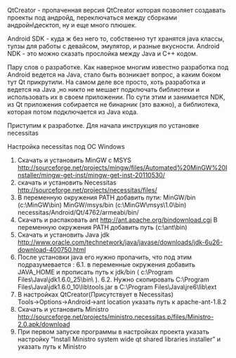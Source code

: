 ﻿QtCreator - пропаченная версия QtCreator которая позволяет создавать проекты под андройд, переключаться между сборками андройн\десктоп, ну и еще много плюшек.

Android SDK - куда ж без него то, собственно тут хранятся java классы, тулзы для работы с девайсом, эмулятор, и разные вкусности.
Android NDK - это можно сказать прослойка между Java и C++ кодом.

Пару слов о разработке. Как наверное многим известно разработка под Android ведется на Java, стало быть возникает вопрос, а каким боком тут Qt прикрутили. На самом деле все просто, хоть разработка и ведется на Java ,но никто не мешает подключать библиотеки и использовать их в своем приложении. По сути этим и занимается NDK, из Qt приложения собирается не бинарник (это важно), а библиотека, которая потом подключается из Java кода. 

Приступим к разработке. Для начала инструкция по установке necessitas

Настройка necessitas под ОС Windows
1. Скачать и установить MinGW c MSYS http://sourceforge.net/projects/mingw/files/Automated%20MinGW%20Installer/mingw-get-inst/mingw-get-inst-20110530/
2. скачать и установить Necessitas http://sourceforge.net/projects/necessitas/files/
3. В переменную окружения PATH добавить пути:
MinGW/bin (c:\MinGW\bin)
MinGW/msys/bin (c:\MinGW\msys\1.0\bin)
necessitas/Android/Qt/4762/armeabi/bin/
4. Скачать и распаковать ant http://ant.apache.org/bindownload.cgi  В переменную окружения PATH добавить путь (c:\ant\bin)
5. Скачать и установить Java jdk http://www.oracle.com/technetwork/java/javase/downloads/jdk-6u26-download-400750.html
6. После установки java его нужно пропачить, что под этим подразумевается :
6.1. в переменные окружения добавить JAVA_HOME и прописать путь к jdk/bin ( c:\Program Files\Java\jdk1.6.0_25\bin\ ). 
6.2. Нужно скопировать C:\Program Files\Java\jdk1.6.0_10\lib\tools.jar в C:\Program Files\Java\jre6\lib\ext
7. В настройках QtCreator(Присутствует в Necessitas) Tools→Options→Android→ant location указать путь к apache-ant-1.8.2
8. Скачать и установить Ministro http://sourceforge.net/projects/ministro.necessitas.p/files/Ministro-2.0.apk/download
9. При первом запуске программы в настройках проекта указать настройку “Install Ministro system wide qt shared libraries installer” и указать путь к Ministro
